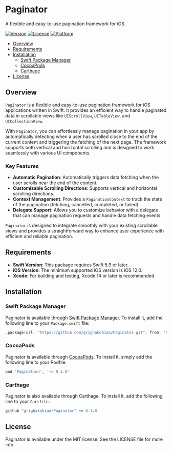 # Paginator

A flexible and easy-to-use pagination framework for iOS.

[![Version](https://img.shields.io/cocoapods/v/Pagination.svg?style=flat)](https://cocoapods.org/pods/Pagination)
[![License](https://img.shields.io/cocoapods/l/Pagination.svg?style=flat)](https://cocoapods.org/pods/Pagination)
[![Platform](https://img.shields.io/cocoapods/p/Pagination.svg?style=flat)](https://cocoapods.org/pods/Pagination)

- [Overview](#overview)
- [Requirements](#requirements)
- [Installation](#installation)
  - [Swift Package Manager](#swift-package-manager)
  - [CocoaPods](#cocoapods)
  - [Carthage](#carthage)
- [License](#license)

## Overview

`Paginator` is a flexible and easy-to-use pagination framework for iOS applications written in Swift. It provides an efficient way to handle paginated data in scrollable views like `UIScrollView`, `UITableView`, and `UICollectionView`. 

With `Paginator`, you can effortlessly manage pagination in your app by automatically detecting when a user has scrolled close to the end of the current content and triggering the fetching of the next page. The framework supports both vertical and horizontal scrolling and is designed to work seamlessly with various UI components.

### Key Features

- **Automatic Pagination**: Automatically triggers data fetching when the user scrolls near the end of the content.
- **Customizable Scrolling Directions**: Supports vertical and horizontal scrolling directions.
- **Context Management**: Provides a `PaginationContext` to track the state of the pagination (fetching, cancelled, completed, or failed).
- **Delegate Support**: Allows you to customize behavior with a delegate that can manage pagination requests and handle data fetching events.

`Paginator` is designed to integrate smoothly with your existing scrollable views and provides a straightforward way to enhance user experience with efficient and reliable pagination.

## Requirements

- **Swift Version**: This package requires Swift 5.9 or later.
- **iOS Version**: The minimum supported iOS version is iOS 12.0.
- **Xcode**: For building and testing, Xcode 14 or later is recommended.

## Installation

### Swift Package Manager

Paginator is available through [Swift Package Manager](https://swift.org/package-manager/). To install it, add the following line to your `Package.swift` file:

```swift
.package(url: "https://github.com/grighakobian/Paginator.git", from: "0.1.0")
```

### CocoaPods

Paginator is available through [CocoaPods](https://cocoapods.org). To install
it, simply add the following line to your Podfile:

```ruby
pod 'Pagination', '~> 0.1.0'
```

### Carthage

Paginator is also available through Carthage. To install it, add the following line to your `Cartfile`:

```ruby
github "grighakobian/Paginator" ~> 0.1.0
```

## License

Paginator is available under the MIT license. See the LICENSE file for more info.
